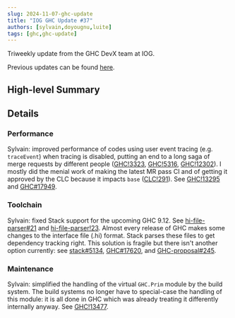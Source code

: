 ```yaml
---
slug: 2024-11-07-ghc-update
title: "IOG GHC Update #37"
authors: [sylvain,doyougnu,luite]
tags: [ghc,ghc-update]
---
```


Triweekly update from the GHC DevX team at IOG.

<!-- truncate -->

Previous updates can be found [here](https://engineering.iog.io/tags/ghc-update).

## High-level Summary


## Details

### Performance

Sylvain: improved performance of codes using user event tracing (e.g.
`traceEvent`) when tracing is disabled, putting an end to a long saga of merge
requests by different people
([GHC!3323](https://gitlab.haskell.org/ghc/ghc/-/merge_requests/3323),
[GHC!5316](https://gitlab.haskell.org/ghc/ghc/-/merge_requests/5316),
[GHC!12302](https://gitlab.haskell.org/ghc/ghc/-/merge_requests/12302)). I
mostly did the menial work of making the latest MR pass CI and of getting it
approved by the CLC because it impacts `base`
([CLC!291](https://github.com/haskell/core-libraries-committee/issues/291#issuecomment-2420734806)).
See [GHC!13295](https://gitlab.haskell.org/ghc/ghc/-/merge_requests/13295) and
[GHC#17949](https://gitlab.haskell.org/ghc/ghc/-/issues/17949).

### Toolchain

Sylvain: fixed Stack support for the upcoming GHC 9.12. See [hi-file-parser#21](https://github.com/commercialhaskell/hi-file-parser/issues/21) and 
[hi-file-parser!23](https://github.com/commercialhaskell/hi-file-parser/pull/23). Almost every release of GHC makes some changes to the interface file (.hi) format.
Stack parses these files to get dependency tracking right. This solution is fragile but there isn't another option currently: see [stack#5134](https://github.com/commercialhaskell/stack/issues/5134),
[GHC#17620](https://gitlab.haskell.org/ghc/ghc/-/issues/17620), and [GHC-proposal#245](https://github.com/ghc-proposals/ghc-proposals/pull/245).

### Maintenance

Sylvain: simplified the handling of the virtual `GHC.Prim` module by the build system.
The build systems no longer have to special-case the handling of this module: it is all done in GHC which was already treating it differently internally anyway. See [GHC!13477](https://gitlab.haskell.org/ghc/ghc/-/merge_requests/13477).
